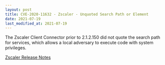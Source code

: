 ```yaml
---
layout: post
title: CVE-2020-11632 - Zscaler - Unquoted Search Path or Element
date: 2021-07-19
last_modified_at: 2021-07-19
---
```


The Zscaler Client Connector prior to 2.1.2.150 did not quote the search path for services, which allows a local adversary to execute code with system privileges.

[Zscaler Release Notes](https://help.zscaler.com/zscaler-client-connector/client-connector-app-release-summary-2020?applicable_category=Windows&applicable_version=2.1.2.105)